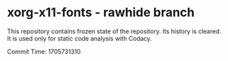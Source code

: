 # xorg-x11-fonts - rawhide branch

This repository contains frozen state of the repository.
Its history is cleared. It is used only for static code
analysis with Codacy.

Commit Time: 1705731310